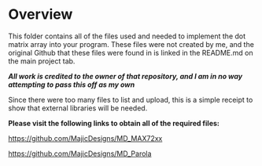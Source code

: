 # Overview
This folder contains all of the files used and needed to implement the dot matrix array into your program. These files were not created by me, and the original Github that these
files were found in is linked in the README.md on the main project tab. 

*****All work is credited to the owner of that repository, and I am in no way attempting to pass this off as my own*****

Since there were too many files to list and upload, this is a simple receipt to show that external libraries will be needed.

**Please visit the following links to obtain all of the required files:**

https://github.com/MajicDesigns/MD_MAX72xx

https://github.com/MajicDesigns/MD_Parola
